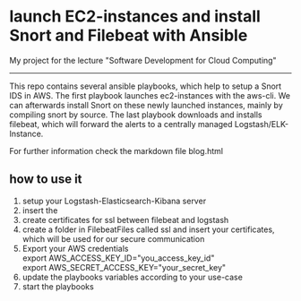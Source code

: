 
# launch EC2-instances and install Snort and Filebeat with Ansible

My project for the lecture "Software Development for Cloud Computing"

----------------
This repo contains several ansible playbooks, which help to setup a Snort IDS in AWS.
The first playbook launches ec2-instances with the aws-cli.
We can afterwards install Snort on these newly launched instances, mainly by compiling snort by source.
The last playbook downloads and installs filebeat, which will forward the alerts to a centrally managed Logstash/ELK-Instance.

For further information check the markdown file blog.html


## how to use it

1. setup your Logstash-Elasticsearch-Kibana server
2. insert the 
3. create certificates for ssl between filebeat and logstash 
4. create a folder in FilebeatFiles called ssl and insert your certificates, which will be used for our secure communication
5. Export your AWS credentials <br>
    export AWS_ACCESS_KEY_ID="you_access_key_id" <br>
    export AWS_SECRET_ACCESS_KEY="your_secret_key" <br>
6. update the playbooks variables according to your use-case
7. start the playbooks
